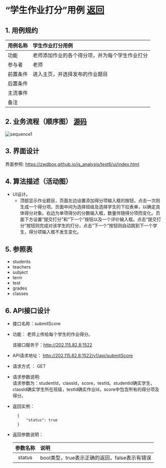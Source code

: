 # “学生作业打分”用例 [返回](./README.md)
## 1. 用例规约


|用例名称|学生作业打分用例|
|-------|:-------------|
|功能|老师添加作业的各个得分项，并为每个学生作业打分|
|参与者|老师|
|前置条件|进入主页，并选择发布的作业题目|
|后置条件| |
|主流事件| |
|备注| |

## 2. 业务流程（顺序图） [源码](./src/sequence学生列表.puml)
![sequence1](./sequence学生列表.png) 

## 3. 界面设计
界面参照: https://zwdbox.github.io/is_analysis/test6/ui/index.html

## 4. 算法描述（活动图）

- UI设计。
  - 顶部显示作业题目，页面左边设置添加得分项输入框的按钮，点击一次则生成一个得分项。页面中间为选择班级及选择学生的下拉表单，以确定具体得分对象。右边为单项得分的分数输入框，数量伴随得分项而变化。页面下方设置“提交打分”和“下一个”按钮以及一个评价输入框。点击“提交打分”按钮则完成对该学生的打分，点击“下一个”按钮则自动跳到下一个学生，得分项输入框不发生变化。

## 5. 参照表

- students
- teachers
- subject
- term
- test
- grades
- classes
## 6. API接口设计

- 接口名称：submitScore
    
- 功能：
    老师上传给每个学生的作业得分。   
    
    该接口服务于：http://202.115.82.8:1522
    
- API请求地址： 
    http://202.115.82.8:1522/v1/api/submitScore

- 请求方式 ：
    GET  

- 请求参数说明:        
    请求参数为：studentId，classId，score，testId。studentId确实学生，classId确实学生所在班级，testId确实作业Id，score中包含所有的得分项及得分。
    
- 返回实例：

        {
            "status": true
        }
  
- 返回参数说明：    
 
  |参数名称|说明|
  |:---------:|:--------------------------------------------------------|      
  |status|bool类型，true表示正确的返回，false表示有错误|